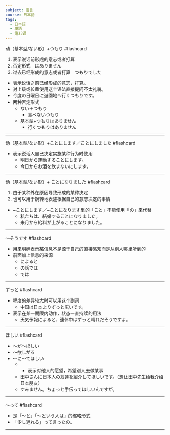 ```yaml
---
subject: 语言
course: 日本語
tags:
  - 日本語
  - 単語
  - 第32课
---
```


 动（基本型/ない形）+つもり #flashcard 
1. 表示说话前形成的意志或者打算
2. 否定形式　はありません
3. 过去已经形成的意志或者打算　つもりでした
- 表示说话之前已经形成的意志，打算。
- 对上级或长辈使用这个语法直接提问不太礼貌。
- 今度の日曜日に遊園地へ行くつもりです。
- 两种否定形式
	- ない＋つもり
		- 食べないつもり
	- 基本型+つもりはありません
		- 行くつもりはありません
<!--ID: 1739156191016-->





---

动（基本型/ない形）+ことにします／ことにしました #flashcard 
- 表示说话人自己决定实施某种行为时使用
	- 明日から運動することにします。
	- 今日からお酒を飲まないにします。
<!--ID: 1739156191040-->


---


动（基本型/ない形）+ ことになりました #flashcard 
1. 由于某种外在原因导致形成的某种决定
2. 也可以用于婉转地表述根据自己的意志决定的事情
- ~ことにします／~ことになります里的「こと」不能使用「の」来代替
	- 私たちは、結婚することになりました。
	- 来月から給料が上がることになりました。
<!--ID: 1739156191051-->



---


～そうです #flashcard 
- 用来明确表示某信息不是源于自己的直接感知而是从别人哪里听到的
-  前面加上信息的来源
	- によると
	- の話では
	- では
<!--ID: 1739156191058-->


---


ずっと #flashcard 
- 程度的差异较大时可以用这个副词
	- 中国は日本よりずっと広いです。
- 表示在某一期限内动作，状态一直持续的用法
	- 天気予報によると、連休中はずっと晴れだそうですよ。
<!--ID: 1739156191066-->


---


ほしい #flashcard 
- ～が～ほしい
- ～欲しがる
- ～に～てほしい
	- - 表示对他人的愿望，希望别人去做某事
	- 田中さんに日本人の友達を紹介してほしいです。（想让田中先生给我介绍日本朋友）
	- すみません。ちょっと手伝ってほしいんですが。
<!--ID: 1739156191073-->



---

～って #flashcard 
- 是「～と」「～という人は」的缩略形式
- 「少し遅れる」って言ったの。
<!--ID: 1739156191080-->




---

